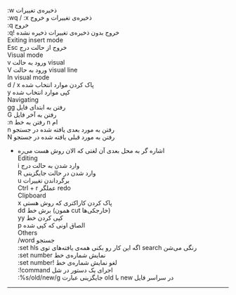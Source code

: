 :w ذخیره‌ی تغییرات  
:wq / :x ذخیره‌ی تغییرات و خروج  
:q خروج  
:q! خروج بدون ذخیره‌ی تغییرات ذخیره نشده  
Exiting insert mode  
Esc خروج از حالت درج  
Visual mode  
v ورود به حالت visual  
V ورود به حالت visual line  
In visual mode  
d / x پاک کردن موارد انتخاب شده  
y کپی موارد انتخاب شده  
Navigating  
gg رفتن به ابتدای فایل  
G رفتن به آخر فایل  
:n رفتن به خط n ام  
n رفتن به مورد بعدی یافته شده در جستجو  
N رفتن به مورد قبلی یافته شده در جستجو  
* اشاره گر به محل بعدی آن لغتی که الان روش هست می‌ره  
Editing  
i وارد شدن به حالت درج  
R وارد شدن در حالت جایگزینی  
u برگرداندن تغییرات  
Ctrl + r عملگر redo  
Clipboard  
x پاک کردن کاراکتری که روش هستی  
dd برش خط (همون cut خارجکی‌ها)  
yy کپی کردن خط  
p الصاق اونی که کپی شده  
Others  
/word جستجو  
:set hls اگه این کار رو بکنی همه‌ی یافته‌های توی search رنگی می‌شن  
:set number نمایش شماره‌ی خط  
:set number! لغو نمایش شماره‌ی خط  
:!command اجرای یک دستور در شل  
:%s/old/new/g جایگزینی عبارت old با new در سراسر فایل


___


